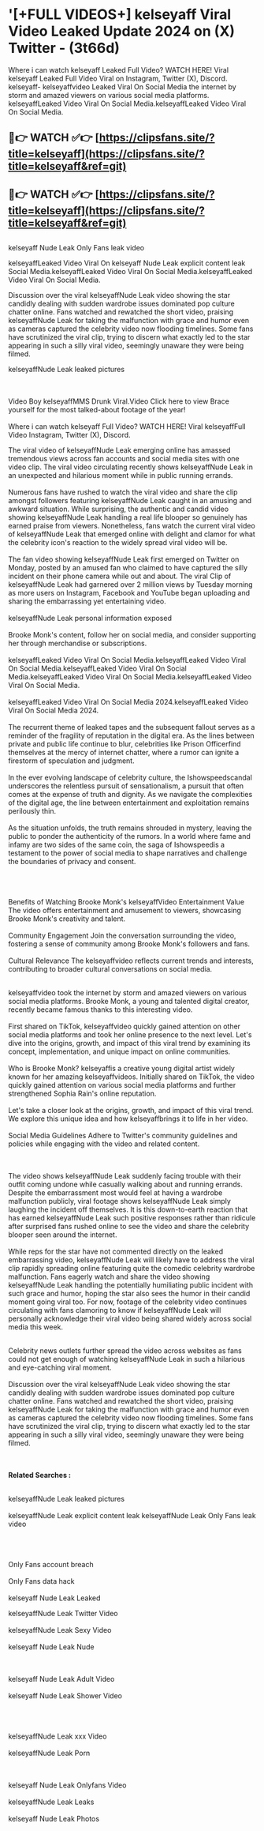#  '[+FULL VIDEOS+] kelseyaff Viral Video Leaked Update 2024 on (X) Twitter - (3t66d)

Where i can watch kelseyaff Leaked Full Video? WATCH HERE! Viral kelseyaff Leaked Full Video Viral on Instagram, Twitter (X), Discord.
kelseyaff- kelseyaffvideo Leaked Viral On Social Media the internet by storm and amazed viewers on various social media platforms.
kelseyaffLeaked Video Viral On Social Media.kelseyaffLeaked Video Viral On Social Media.




## 🔴👉 WATCH ✅👉 [https://clipsfans.site/?title=kelseyaff](https://clipsfans.site/?title=kelseyaff&ref=git)


## 🔴👉 WATCH ✅👉 [https://clipsfans.site/?title=kelseyaff](https://clipsfans.site/?title=kelseyaff&ref=git)
##


kelseyaff Nude Leak Only Fans leak video 


kelseyaffLeaked Video Viral On  kelseyaff Nude Leak explicit content leak Social Media.kelseyaffLeaked Video Viral On Social Media.kelseyaffLeaked Video Viral On Social Media.



Discussion over the viral kelseyaffNude Leak video showing the star candidly dealing with sudden wardrobe issues dominated pop culture chatter online. Fans watched and rewatched the short video, praising kelseyaffNude Leak for taking the malfunction with grace and humor even as cameras captured the celebrity video now flooding timelines. Some fans have scrutinized the viral clip, trying to discern what exactly led to the star appearing in such a silly viral video, seemingly unaware they were being filmed.


kelseyaffNude Leak leaked pictures


  <br>

  <br>
Video Boy kelseyaffMMS Drunk Viral.Video Click here to view Brace yourself for the most talked-about footage of the year!
<br><br>
Where i can watch kelseyaff Full Video? WATCH HERE! Viral kelseyaffFull Video Instagram, Twitter (X), Discord.

The viral video of kelseyaffNude Leak emerging online has amassed tremendous views across fan accounts and social media sites with one video clip. The viral video circulating recently shows kelseyaffNude Leak in an unexpected and hilarious moment while in public running errands.
<br><br>
Numerous fans have rushed to watch the viral video and share the clip amongst followers featuring kelseyaffNude Leak caught in an amusing and awkward situation. While surprising, the authentic and candid video showing kelseyaffNude Leak handling a real life blooper so genuinely has earned praise from viewers. Nonetheless, fans watch the current viral video of kelseyaffNude Leak that emerged online with delight and clamor for what the celebrity icon's reaction to the widely spread viral video will be.
<br><br>
The fan video showing kelseyaffNude Leak first emerged on Twitter on Monday, posted by an amused fan who claimed to have captured the silly incident on their phone camera while out and about. The viral Clip of kelseyaffNude Leak had garnered over 2 million views by Tuesday morning as more users on Instagram, Facebook and YouTube began uploading and sharing the embarrassing yet entertaining video.
<br><br>
kelseyaffNude Leak personal information exposed
<br><br>
Brooke Monk's content, follow her on social media, and consider supporting her through merchandise or subscriptions.
<br><br>
kelseyaffLeaked Video Viral On Social Media.kelseyaffLeaked Video Viral On Social Media.kelseyaffLeaked Video Viral On Social Media.kelseyaffLeaked Video Viral On Social Media.kelseyaffLeaked Video Viral On Social Media.
<br><br>
kelseyaffLeaked Video Viral On Social Media 2024.kelseyaffLeaked Video Viral On Social Media 2024.
<br><br>
The recurrent theme of leaked tapes and the subsequent fallout serves as a reminder of the fragility of reputation in the digital era. As the lines between private and public life continue to blur, celebrities like Prison Officerfind themselves at the mercy of internet chatter, where a rumor can ignite a firestorm of speculation and judgment.
<br><br>
In the ever evolving landscape of celebrity culture, the Ishowspeedscandal underscores the relentless pursuit of sensationalism, a pursuit that often comes at the expense of truth and dignity. As we navigate the complexities of the digital age, the line between entertainment and exploitation remains perilously thin.
<br><br>
As the situation unfolds, the truth remains shrouded in mystery, leaving the public to ponder the authenticity of the rumors. In a world where fame and infamy are two sides of the same coin, the saga of Ishowspeedis a testament to the power of social media to shape narratives and challenge the boundaries of privacy and consent.
<br><br>

<br><br>
Benefits of Watching Brooke Monk's kelseyaffVideo Entertainment Value The video offers entertainment and amusement to viewers, showcasing Brooke Monk's creativity and talent.
<br><br>
Community Engagement Join the conversation surrounding the video, fostering a sense of community among Brooke Monk's followers and fans.
<br><br>
Cultural Relevance The kelseyaffvideo reflects current trends and interests, contributing to broader cultural conversations on social media.
<br><br>


kelseyaffvideo took the internet by storm and amazed viewers on various social media platforms. Brooke Monk, a young and talented digital creator, recently became famous thanks to this interesting video.
<br><br>
First shared on TikTok, kelseyaffvideo quickly gained attention on other social media platforms and took her online presence to the next level. Let's dive into the origins, growth, and impact of this viral trend by examining its concept, implementation, and unique impact on online communities.
<br><br>
Who is Brooke Monk? kelseyaffis a creative young digital artist widely known for her amazing kelseyaffvideos. Initially shared on TikTok, the video quickly gained attention on various social media platforms and further strengthened Sophia Rain's online reputation.
<br><br>
Let's take a closer look at the origins, growth, and impact of this viral trend. We explore this unique idea and how kelseyaffbrings it to life in her video.
<br><br>
Social Media Guidelines Adhere to Twitter's community guidelines and policies while engaging with the video and related content.


<br><br>
The video shows kelseyaffNude Leak suddenly facing trouble with their outfit coming undone while casually walking about and running errands. Despite the embarrassment most would feel at having a wardrobe malfunction publicly, viral footage shows kelseyaffNude Leak simply laughing the incident off themselves. It is this down-to-earth reaction that has earned kelseyaffNude Leak such positive responses rather than ridicule after surprised fans rushed online to see the video and share the celebrity blooper seen around the internet.
<br><br>
While reps for the star have not commented directly on the leaked embarrassing video, kelseyaffNude Leak will likely have to address the viral clip rapidly spreading online featuring quite the comedic celebrity wardrobe malfunction. Fans eagerly watch and share the video showing kelseyaffNude Leak handling the potentially humiliating public incident with such grace and humor, hoping the star also sees the humor in their candid moment going viral too. For now, footage of the celebrity video continues circulating with fans clamoring to know if kelseyaffNude Leak will personally acknowledge their viral video being shared widely across social media this week.
<br><br>

Celebrity news outlets further spread the video across websites as fans could not get enough of watching kelseyaffNude Leak in such a hilarious and eye-catching viral moment.
<br><br>
Discussion over the viral kelseyaffNude Leak video showing the star candidly dealing with sudden wardrobe issues dominated pop culture chatter online. Fans watched and rewatched the short video, praising kelseyaffNude Leak for taking the malfunction with grace and humor even as cameras captured the celebrity video now flooding timelines. Some fans have scrutinized the viral clip, trying to discern what exactly led to the star appearing in such a silly viral video, seemingly unaware they were being filmed.


<br><br>
<strong>Related Searches :</strong>
<br><br>

kelseyaffNude Leak leaked pictures
<br><br>
kelseyaffNude Leak explicit content leak
kelseyaffNude Leak Only Fans leak video
<br><br>

<br><br>
Only Fans account breach
<br><br>
Only Fans data hack
<br><br>
kelseyaff Nude Leak Leaked

kelseyaffNude Leak Twitter Video
<br><br>
kelseyaffNude Leak Sexy Video
<br><br>
kelseyaff Nude Leak Nude

<br><br>
kelseyaff Nude Leak Adult Video
<br><br>
kelseyaff Nude Leak Shower Video
<br><br>

<br><br>
kelseyaffNude Leak xxx Video
<br><br>
kelseyaffNude Leak Porn

<br><br>
kelseyaff Nude Leak Onlyfans Video
<br><br>
kelseyaffNude Leak Leaks
<br><br>
kelseyaff Nude Leak Photos